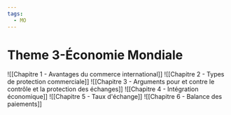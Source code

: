 ```yaml
---
tags:
  - MO
---
```

# Theme 3-Économie Mondiale
![[Chapitre 1 - Avantages du commerce international]]
![[Chapitre 2 - Types de protection commerciale]]
![[Chapitre 3 - Arguments pour et contre le contrôle et la protection des échanges]]
![[Chapitre 4 - Intégration économique]]
![[Chapitre 5 - Taux d'échange]]
![[Chapitre 6 - Balance des paiements]]